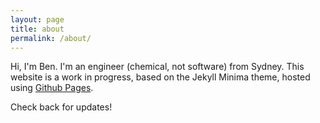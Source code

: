 ```yaml
---
layout: page
title: about
permalink: /about/
---
```


Hi, I'm Ben.
I'm an engineer (chemical, not software) from Sydney. This website is a work in progress, based on the Jekyll Minima theme, hosted using [Github Pages](https://github.com/penborter/penborter.github.io).

Check back for updates!
